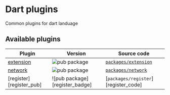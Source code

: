 # Dart plugins

Common plugins for dart landuage 

## Available plugins

| Plugin | Version | Source code |
|---|---|---|
| [extension][extension_pub] | ![pub package][extension_badge] | [`packages/extension`][extension_code] |
| [network][network_pub] | ![pub package][network_badge] | [`packages/network`][network_code] |
| [register][register_pub] | ![pub package][register_badge] | [`packages/register`][register_code] |


[extension_pub]: https://pub.dartlang.org/packages/extension
[extension_code]: https://github.com/rbcprolabs/dart_plugins/tree/master/packages/extension
[extension_badge]: https://img.shields.io/pub/v/extension.svg

[network_pub]: https://pub.dartlang.org/packages/network
[network_code]: https://github.com/rbcprolabs/dart_plugins/tree/master/packages/network
[network_badge]: https://img.shields.io/pub/v/network.svg

[network_pub]: https://pub.dartlang.org/packages/register
[network_code]: https://github.com/rbcprolabs/dart_plugins/tree/master/packages/register
[network_badge]: https://img.shields.io/pub/v/register.svg
